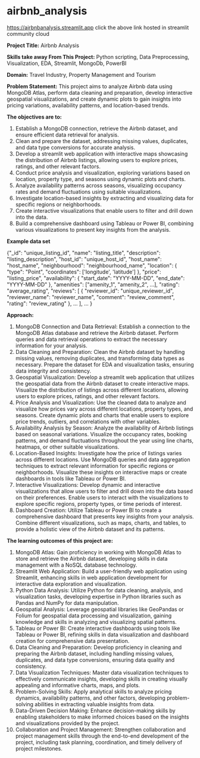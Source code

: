# airbnb_analysis

https://airbnbanalysis.streamlit.app 
click the above link hosted in streamlit community cloud

**Project Title:** Airbnb Analysis

**Skills take away From This Project:**
Python scripting, Data Preprocessing, Visualization,
EDA, Streamlit, MongoDb, PowerBI 

**Domain:**
Travel Industry, Property Management and Tourism 

**Problem Statement:**
This project aims to analyze Airbnb data using MongoDB Atlas, perform data cleaning and preparation, develop interactive geospatial visualizations, and create dynamic     plots to gain insights into pricing variations, availability patterns, and location-based trends. 
  
**The objectives are to:**
1. Establish a MongoDB connection, retrieve the Airbnb dataset, and ensure efficient data retrieval for analysis.
2. Clean and prepare the dataset, addressing missing values, duplicates, and data type conversions for accurate analysis.
3. Develop a streamlit web application with interactive maps showcasing the distribution of Airbnb listings, allowing users to explore prices, ratings, and other           relevant factors.
4. Conduct price analysis and visualization, exploring variations based on location, property type, and seasons using dynamic plots and charts.
5. Analyze availability patterns across seasons, visualizing occupancy rates and demand fluctuations using suitable visualizations.
6. Investigate location-based insights by extracting and visualizing data for specific regions or neighborhoods.
7. Create interactive visualizations that enable users to filter and drill down into the data.
8. Build a comprehensive dashboard using Tableau or Power BI, combining various visualizations to present key insights from the analysis.

**Example data set**

{"_id": "unique_listing_id",
 "name": "listing_title",
 "description": "listing_description",
 "host_id": "unique_host_id",
 "host_name": "host_name",
 "neighbourhood": "neighbourhood_name",
 "location": {
          "type": "Point",
   			  "coordinates": ['longitude', 'latitude']
 			 },
"price": "listing_price",
"availability": {
   			 "start_date": "YYYY-MM-DD",
   			 "end_date": "YYYY-MM-DD"
  },
"amenities": ["amenity_1", "amenity_2", ...],
"rating": "average_rating",
"reviews": [
        		{
     			 "reviewer_id": "unique_reviewer_id",
      			"reviewer_name": "reviewer_name",
      			"comment": "review_comment",
     			 "rating": "review_rating"
   			 }, ...
 			 ], ...
}


**Approach:**
  1. MongoDB Connection and Data Retrieval: Establish a connection to the MongoDB Atlas database and retrieve the Airbnb dataset. Perform queries and data retrieval operations to extract the necessary information for your analysis.
  2. Data Cleaning and Preparation: Clean the Airbnb dataset by handling missing values, removing duplicates, and transforming data types as necessary. Prepare the dataset for EDA and visualization tasks, ensuring data integrity and consistency.
  3. Geospatial Visualization: Develop a streamlit web application that utilizes  the geospatial data from the Airbnb dataset to create interactive maps. Visualize the distribution of listings across different locations, allowing users to explore prices, ratings, and other relevant factors.
  4. Price Analysis and Visualization: Use the cleaned data to analyze and visualize how prices vary across different locations, property types, and seasons. Create dynamic plots and charts that enable users to explore price trends, outliers, and correlations with other variables.
  5. Availability Analysis by Season: Analyze the availability of Airbnb listings based on seasonal variations. Visualize the occupancy rates, booking patterns, and demand fluctuations throughout the year using line charts, heatmaps, or other suitable visualizations.
  6. Location-Based Insights: Investigate how the price of listings varies across different locations. Use MongoDB queries and data aggregation techniques to extract relevant information for specific regions or neighborhoods. Visualize these insights on interactive maps or create dashboards in tools like Tableau or Power BI.
  7. Interactive Visualizations: Develop dynamic and interactive visualizations that allow users to filter and drill down into the data based on their preferences. Enable users to interact with the visualizations to explore specific regions, property types, or time periods of interest.
  8. Dashboard Creation: Utilize Tableau or Power BI to create a comprehensive dashboard that presents key insights from your analysis. Combine different visualizations, such as maps, charts, and tables, to provide a holistic view of the Airbnb dataset and its patterns.


**The learning outcomes of this project are:**
  1. MongoDB Atlas: Gain proficiency in working with MongoDB Atlas to store and retrieve the Airbnb dataset, developing skills in data management with a NoSQL database technology.
  2. Streamlit Web Application: Build a user-friendly web application using Streamlit, enhancing skills in web application development for interactive data exploration and visualization.
  3. Python Data Analysis: Utilize Python for data cleaning, analysis, and visualization tasks, developing expertise in Python libraries such as Pandas and NumPy for data manipulation.
  4. Geospatial Analysis: Leverage geospatial libraries like GeoPandas or Folium for geospatial data processing and visualization, gaining knowledge and skills in analyzing and visualizing spatial patterns.
  5. Tableau or Power BI: Create interactive dashboards using tools like Tableau or Power BI, refining skills in data visualization and dashboard creation for comprehensive data presentation.
  6. Data Cleaning and Preparation: Develop proficiency in cleaning and preparing the Airbnb dataset, including handling missing values, duplicates, and data type conversions, ensuring data quality and consistency.
  7. Data Visualization Techniques: Master data visualization techniques to effectively communicate insights, developing skills in creating visually appealing and informative charts, maps, and plots.
  8. Problem-Solving Skills: Apply analytical skills to analyze pricing dynamics, availability patterns, and other factors, developing problem-solving abilities in extracting valuable insights from data.
  9. Data-Driven Decision Making: Enhance decision-making skills by enabling stakeholders to make informed choices based on the insights and visualizations provided by the project.
  10. Collaboration and Project Management: Strengthen collaboration and project management skills through the end-to-end development of the project, including task planning, coordination, and timely delivery of project milestones.
